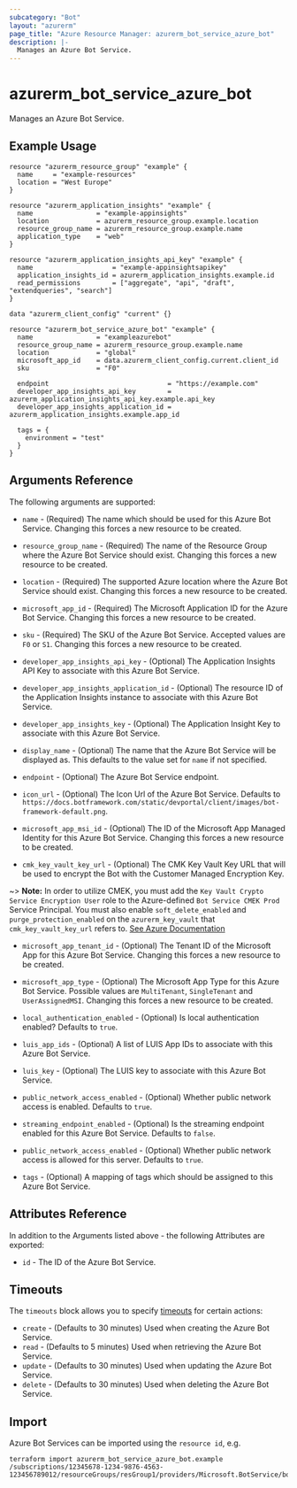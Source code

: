 ```yaml
---
subcategory: "Bot"
layout: "azurerm"
page_title: "Azure Resource Manager: azurerm_bot_service_azure_bot"
description: |-
  Manages an Azure Bot Service.
---
```


# azurerm_bot_service_azure_bot

Manages an Azure Bot Service.

## Example Usage

```hcl
resource "azurerm_resource_group" "example" {
  name     = "example-resources"
  location = "West Europe"
}

resource "azurerm_application_insights" "example" {
  name                = "example-appinsights"
  location            = azurerm_resource_group.example.location
  resource_group_name = azurerm_resource_group.example.name
  application_type    = "web"
}

resource "azurerm_application_insights_api_key" "example" {
  name                    = "example-appinsightsapikey"
  application_insights_id = azurerm_application_insights.example.id
  read_permissions        = ["aggregate", "api", "draft", "extendqueries", "search"]
}

data "azurerm_client_config" "current" {}

resource "azurerm_bot_service_azure_bot" "example" {
  name                = "exampleazurebot"
  resource_group_name = azurerm_resource_group.example.name
  location            = "global"
  microsoft_app_id    = data.azurerm_client_config.current.client_id
  sku                 = "F0"

  endpoint                              = "https://example.com"
  developer_app_insights_api_key        = azurerm_application_insights_api_key.example.api_key
  developer_app_insights_application_id = azurerm_application_insights.example.app_id

  tags = {
    environment = "test"
  }
}
```

## Arguments Reference

The following arguments are supported:

* `name` - (Required) The name which should be used for this Azure Bot Service. Changing this forces a new resource to be created.

* `resource_group_name` - (Required) The name of the Resource Group where the Azure Bot Service should exist. Changing this forces a new resource to be created.

* `location` - (Required) The supported Azure location where the Azure Bot Service should exist. Changing this forces a new resource to be created.

* `microsoft_app_id` - (Required) The Microsoft Application ID for the Azure Bot Service. Changing this forces a new resource to be created.

* `sku` - (Required) The SKU of the Azure Bot Service. Accepted values are `F0` or `S1`. Changing this forces a new resource to be created.

* `developer_app_insights_api_key` - (Optional) The Application Insights API Key to associate with this Azure Bot Service.

* `developer_app_insights_application_id` - (Optional) The resource ID of the Application Insights instance to associate with this Azure Bot Service.

* `developer_app_insights_key` - (Optional) The Application Insight Key to associate with this Azure Bot Service.

* `display_name` - (Optional) The name that the Azure Bot Service will be displayed as. This defaults to the value set for `name` if not specified.

* `endpoint` - (Optional) The Azure Bot Service endpoint.

* `icon_url` - (Optional) The Icon Url of the Azure Bot Service. Defaults to `https://docs.botframework.com/static/devportal/client/images/bot-framework-default.png`.

* `microsoft_app_msi_id` - (Optional) The ID of the Microsoft App Managed Identity for this Azure Bot Service. Changing this forces a new resource to be created.

* `cmk_key_vault_key_url` - (Optional) The CMK Key Vault Key URL that will be used to encrypt the Bot with the Customer Managed Encryption Key.

~> **Note:** In order to utilize CMEK, you must add the `Key Vault Crypto Service Encryption User` role to the Azure-defined `Bot Service CMEK Prod` Service Principal. You must also enable `soft_delete_enabled` and `purge_protection_enabled` on the `azurerm_key_vault` that `cmk_key_vault_key_url` refers to. [See Azure Documentation](https://learn.microsoft.com/en-us/azure/bot-service/bot-service-encryption?view=azure-bot-service-4.0#how-to-configure-your-azure-key-vault-instance)

* `microsoft_app_tenant_id` - (Optional) The Tenant ID of the Microsoft App for this Azure Bot Service. Changing this forces a new resource to be created.

* `microsoft_app_type` - (Optional) The Microsoft App Type for this Azure Bot Service. Possible values are `MultiTenant`, `SingleTenant` and `UserAssignedMSI`. Changing this forces a new resource to be created.

* `local_authentication_enabled` - (Optional) Is local authentication enabled? Defaults to `true`.

* `luis_app_ids` - (Optional) A list of LUIS App IDs to associate with this Azure Bot Service.

* `luis_key` - (Optional) The LUIS key to associate with this Azure Bot Service.

* `public_network_access_enabled` - (Optional) Whether public network access is enabled. Defaults to `true`.

* `streaming_endpoint_enabled` - (Optional) Is the streaming endpoint enabled for this Azure Bot Service. Defaults to `false`.

* `public_network_access_enabled` - (Optional) Whether public network access is allowed for this server. Defaults to `true`.

* `tags` - (Optional) A mapping of tags which should be assigned to this Azure Bot Service.

## Attributes Reference

In addition to the Arguments listed above - the following Attributes are exported:

* `id` - The ID of the Azure Bot Service.

## Timeouts

The `timeouts` block allows you to specify [timeouts](https://www.terraform.io/language/resources/syntax#operation-timeouts) for certain actions:

* `create` - (Defaults to 30 minutes) Used when creating the Azure Bot Service.
* `read` - (Defaults to 5 minutes) Used when retrieving the Azure Bot Service.
* `update` - (Defaults to 30 minutes) Used when updating the Azure Bot Service.
* `delete` - (Defaults to 30 minutes) Used when deleting the Azure Bot Service.

## Import

Azure Bot Services can be imported using the `resource id`, e.g.

```shell
terraform import azurerm_bot_service_azure_bot.example /subscriptions/12345678-1234-9876-4563-123456789012/resourceGroups/resGroup1/providers/Microsoft.BotService/botServices/botService1
```
